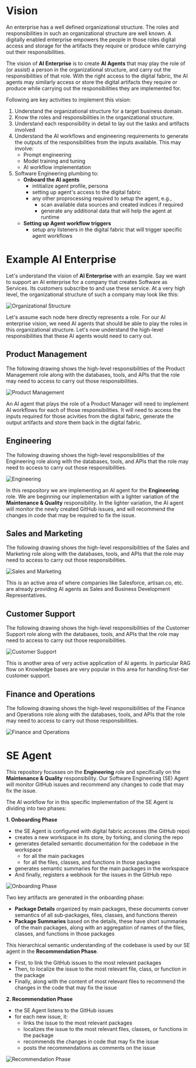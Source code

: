 # Vision

An enterprise has a well defined organizational structure. The roles and responsibilities in such an organizational structure are well known. A digitally enabled enterprise empowers the people in those roles digital access and storage for the artifacts they require or produce while carrying out their responsibilities.

The vision of **AI Enterprise** is to create **AI Agents** that may play the role of (or assist) a person in the organizational structure, and carry out the responsibilities of that role. With the right access to the digital fabric, the AI agents may similarly access or store the digital artifacts they require or produce while carrying out the responsibilities they are implemented for.

Following are key activities to implement this vision:

1. Understand the organizational structure for a target business domain.
2. Know the roles and responsibilities in the organizational structure.
3. Understand each responsibility in detail to lay out the tasks and artifacts involved
4. Understand the AI workflows and engineering requirements to generate the outputs of the responsibilities from the inputs available. This may involve:
   - Prompt engineering
   - Model training and tuning
   - AI workflow implementation
5. Software Engineering plumbing to:
   - **Onboard the AI agents**
     - intitialize agent profile, persona
     - setting up agent's access to the digital fabric
     - any other proprocessing required to setup the agent, e.g.,
       - scan available data sources and created indices if required
       - generate any additional data that will help the agent at runtime
   - **Setting up Agent workflow triggers**
     - setup any listeners in the digital fabric that will trigger specific agent workflows

# Example AI Enterprise

Let's understand the vision of **AI Enterprise** with an example. Say we want to support an AI enterprise for a company that creates Software as Services. Its customers subscribe to and use these service. At a very high level, the organizational structure of such a company may look like this:

![Organizational Structure](drawings/org-structure.excalidraw.png)

Let's assume each node here directly represents a role. For our AI enterprise vision, we need AI agents that should be able to play the roles in this organizational structure. Let's now understand the high-level responsibilities that these AI agents would need to carry out.

## Product Management

The following drawing shows the high-level responsibilities of the Product Management role along with the databases, tools, and APIs that the role may need to access to carry out those responsibilities.

![Product Management](drawings/product-management.excalidraw.png)

An AI agent that plays the role of a Product Manager will need to implement AI workflows for each of those responsibilities. It will need to access the inputs required for those acivities from the digital fabric, generate the output artifacts and store them back in the digital fabric.

## Engineering

The following drawing shows the high-level responsibilities of the Engineering role along with the databases, tools, and APIs that the role may need to access to carry out those responsibilities.

![Engineering](drawings/engineering.excalidraw.png)

In this respository we are implementing an AI agent for the **Engineering** role. We are beginning our implementation with a lighter variation of the **Maintenance & Quality** responsibility. In the lighter variation, the AI agent will monitor the newly created GitHub issues, and will recommend the changes in code that may be required to fix the issue.

## Sales and Marketing

The following drawing shows the high-level responsibilities of the Sales and Marketing role along with the databases, tools, and APIs that the role may need to access to carry out those responsibilities.

![Sales and Marketing](drawings/sales-and-marketing.excalidraw.png)

This is an active area of where companies like Salesforce, artisan.co, etc. are already providing AI agents as Sales and Business Development Representatives.

## Customer Support

The following drawing shows the high-level responsibilities of the Customer Support role along with the databases, tools, and APIs that the role may need to access to carry out those responsibilities.

![Customer Support](drawings/customer-support.excalidraw.png)

This is another area of very active application of AI agents. In particular RAG flow on Knowledge bases are very popular in this area for handling first-tier customer support.

## Finance and Operations

The following drawing shows the high-level responsibilities of the Finance and Operations role along with the databases, tools, and APIs that the role may need to access to carry out those responsibilities.

![Finance and Operations](drawings/finance-and-operations.excalidraw.png)

# SE Agent

This repository focusses on the **Engineering** role and specifically on the **Maintenance & Quality** responsibility. Our Software Engineering (SE) Agent will monitor GitHub issues and recommend any changes to code that may fix the issue.

The AI workflow for in this specific implementation of the SE Agent is dividing into two phases:

**1. Onboarding Phase**
  - the SE Agent is configured with digital fabric accesses (the GitHub repo)
  - creates a new workspace in its store, by forking, and cloning the repo
  - generates detailed semantic documentation for the codebase in the workspace
    - for all the main packages
    - for all the files, classes, and functions in those packages
  - generates semantic summaries for the main packages in the workspace
  - And finally, registers a webhook for the issues in the GitHub repo

<!--
```mermaid
sequenceDiagram
  participant O as Onboard
  participant PM as Project<br/>Manager
  participant P as Project
  participant GH as GitHub
  participant DG as Document<br/>Generator
  

  O->>O: Configure Project Info: <br/>GH-token<br/>repo-full-name<br/>repo-src-path
  O->>PM: Add Project (ProjectInfo)<br/>
  PM->>O: Project
  O->>P: Onboard
  P->>GH: Fork
  GH->>P: Forked-repo
  P->>GH: Clone(forked-repo)
  GH->>P: Local Clone
  P->>DG: Generate Detailed Documents</br>of semantic src understanding
  DG->>P: Detailed Documentation (per main package)<br/>for all sub-packages, files, classes, functions
  P->>DG: Generate Package Summaries
  DG->>P: Short Package Summaries (per main package)
  P->>GH: Register Webhook for Issues
```
-->

![Onboarding Phase](drawings/onboarding-phase.excalidraw.png)

Two key artifacts are generated in the onboarding phase:
  - **Package Details** organized by main packages, these documents conver semantics of all sub-packages, files, classes, and functions therein
  - **Package Summaries** based on the details, these have short summaries of the main packages, along with an aggregation of names of the files, classes, and functions in those packages

This hierarchical semantic understanding of the codebase is used by our SE agent in the **Recommendation Phase**.
  - First, to link the GitHub issues to the most relevant packages
  - Then, to localize the issue to the most relevant file, class, or function in the package
  - Finally, along with the content of most relevant files to recommend the changes in the code that may fix the issue

**2. Recommendation Phase**
  - the SE Agent listens to the GitHub issues
  - for each new issue, it:
    - links the issue to the most relevant packages
    - localizes the issue to the most relevant files, classes, or functions in the package
    - recommends the changes in code that may fix the issue
    - posts the recommendations as comments on the issue


<!--
```mermaid
sequenceDiagram
  participant GH as GitHub
  participant W as Webhook<br/>(SE Agent)
  participant PM as Project<br/>Manager
  participant A as Analyzer<br/>(AI workflow)
  participant L as Localizer<br/>(AI workflow)
  participant R as Recommender<br/>(AI workflow)
  participant P as Project

  GH->>W: New Issue
  W->>PM: Get Project<br/>( repo-full-name )
  PM->>W: project
  W->>P: Get pkg summaries ( project )
  P->>W: pkg-summaries
  W->>A: Analyze Issue ( issue, pkg-summaries )
  A->>W: analysis
  W->>L: Localize Issue ( project, pkg-summaries, issue, analysis )
  L->>L: Localize to relevant pkgs -> relevant-pkgs
  L->>P: Get pkg details ( relevant-pkgs )
  P->>L: [pkg-details]
  L->>L: Localize to relevant files ( issue, analysis, [pkg-details] )
  L->>W: [{pkg, file, reason, confidence}]
  W->>R: Recommend Changes ( project, issue, analysis, [{pkg, file, reason, confidence}] )
  R->>P: Get file details<br/>( relevant-files )
  P->>R: [(file, content)]
  R->>R: Recommend Changes ( issue, analysis,<br/>[{pkg, file, reason, confidence}],<br/>[(file, content)] )
  R->>W: Recommendation
  W->>GH: Post Recommendation
```
-->

![Recommendation Phase](drawings/recommendation-phase.excalidraw.png)